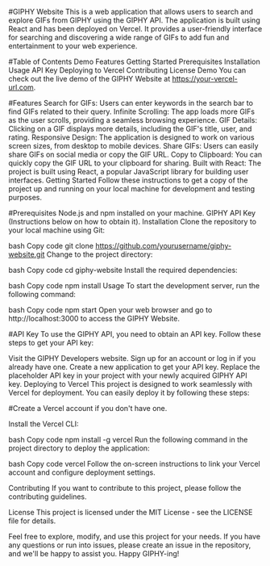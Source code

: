 
#GIPHY Website
This is a web application that allows users to search and explore GIFs from GIPHY using the GIPHY API. The application is built using React and has been deployed on Vercel. It provides a user-friendly interface for searching and discovering a wide range of GIFs to add fun and entertainment to your web experience.

#Table of Contents
Demo
Features
Getting Started
Prerequisites
Installation
Usage
API Key
Deploying to Vercel
Contributing
License
Demo
You can check out the live demo of the GIPHY Website at https://your-vercel-url.com.

#Features
Search for GIFs: Users can enter keywords in the search bar to find GIFs related to their query.
Infinite Scrolling: The app loads more GIFs as the user scrolls, providing a seamless browsing experience.
GIF Details: Clicking on a GIF displays more details, including the GIF's title, user, and rating.
Responsive Design: The application is designed to work on various screen sizes, from desktop to mobile devices.
Share GIFs: Users can easily share GIFs on social media or copy the GIF URL.
Copy to Clipboard: You can quickly copy the GIF URL to your clipboard for sharing.
Built with React: The project is built using React, a popular JavaScript library for building user interfaces.
Getting Started
Follow these instructions to get a copy of the project up and running on your local machine for development and testing purposes.

#Prerequisites
Node.js and npm installed on your machine.
GIPHY API Key (Instructions below on how to obtain it).
Installation
Clone the repository to your local machine using Git:

bash
Copy code
git clone https://github.com/yourusername/giphy-website.git
Change to the project directory:

bash
Copy code
cd giphy-website
Install the required dependencies:

bash
Copy code
npm install
Usage
To start the development server, run the following command:

bash
Copy code
npm start
Open your web browser and go to http://localhost:3000 to access the GIPHY Website.

#API Key
To use the GIPHY API, you need to obtain an API key. Follow these steps to get your API key:

Visit the GIPHY Developers website.
Sign up for an account or log in if you already have one.
Create a new application to get your API key.
Replace the placeholder API key in your project with your newly acquired GIPHY API key.
Deploying to Vercel
This project is designed to work seamlessly with Vercel for deployment. You can easily deploy it by following these steps:

#Create a Vercel account if you don't have one.

Install the Vercel CLI:

bash
Copy code
npm install -g vercel
Run the following command in the project directory to deploy the application:

bash
Copy code
vercel
Follow the on-screen instructions to link your Vercel account and configure deployment settings.

Contributing
If you want to contribute to this project, please follow the contributing guidelines.

License
This project is licensed under the MIT License - see the LICENSE file for details.

Feel free to explore, modify, and use this project for your needs. If you have any questions or run into issues, please create an issue in the repository, and we'll be happy to assist you. Happy GIPHY-ing!
